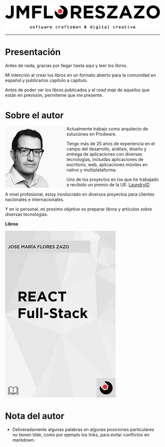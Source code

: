 <p align="center">
  <img src="/img/mylogo.png">
</p>

---

# Presentación

Antes de nada, gracias por llegar hasta aquí y leer los libros.

Mi intención al crear los libros en un formato abierto para la comunidad en español y publicarlos capítulo a capítulo.

Antes de poder ver los libros publicados y el *road map* de aquellos que están en previsión, permiteme que me presente.

# Sobre el autor

<img align="left" width="200" height="200" src="/img/mesquarebw.png">

Actualmente trabajo como arquitecto de soluciones en Prodware.

Tengo más de 25 años de experiencia en el campo del desarrollo, análisis, diseño y entrega de aplicaciones con diversas tecnologías, incluidas aplicaciones de escritorio, web, aplicaciones móviles en nativo y multiplataforma.

Uno de los proyectos en los que he trabajado a recibido un premio de la UE: [LaundryID](http://www.eesc.europa.eu/en/news-media/press-releases/european-civil-society-rewards-real-entrepreneurship-and-quality-employment-champions)

A nivel profesional, estoy involucrado en diversos proyectos para clientes nacionales e internacionales.

Y en lo personal, mi proximo objetivo es preparar libros y artículos sobre diversas tecnologías.

**Libros**

[![React Full-Stack](/img/react-full-stack.png)](https://github.com/jmfloreszazo/ebook/tree/master/react_full-stack)

# Nota del autor

* Deliveradamente algunas palabras en algunas posiciones particulares no tienen tilde, como por ejemplo los links, para evitar conflictos en markdown.
